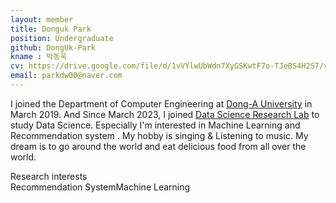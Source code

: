 ```yaml
---
layout: member
title: Donguk Park
position: Undergraduate
github: DongUk-Park
kname : 박동욱
cv: https://drive.google.com/file/d/1vVYlwUbWdn7XyGSKwtF7o-TJeBS4H2S7/view?usp=sharing, DongukPark CV
email: parkdw00@naver.com
---
```


I joined the Department of Computer Engineering at [Dong-A University](https://english.donga.ac.kr/sites/english/index.do) in March 2019. And Since March 2023, I joined [Data Science Research Lab](https://www.datasciencelabs.org/) to study Data Science. Especially I'm interested in Machine Learning and Recommendation system . My hobby is singing & Listening to music. My dream is to go around the world and eat delicious food from all over the world.

<div class="head">Research interests</div>
<span class="badge badge-info">Recommendation System</span><span class="badge badge-danger">Machine Learning</span>
